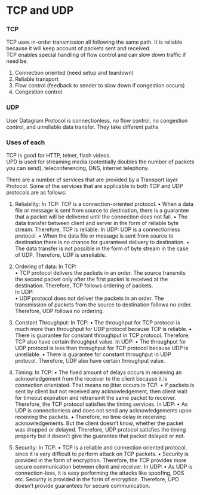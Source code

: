 # TCP and UDP
### TCP
TCP uses in-order transmission all following the same path. It is reliable because it will keep account of packets sent and received.  
TCP enables special handling of flow control and can slow down traffic if need be. 
1. Connection oriented (need setup and teardown)
2. Reliable transport
3. Flow control (feedback to sender to slow down if congestion occurs)
4. Congestion control

### UDP
User Datagram Protocol is connectionless, no flow control, no congestion control, and unreliable data transfer. They take different paths

### Uses of each
TCP is good for HTTP, telnet, flash videos.  
UPD is used for streaming media (potentially doubles the number of packets you can send), teleconferencing, DNS, internet telephony. 

There are a number of services that are provided by a Transport layer Protocol. Some of the services that are applicable to both TCP and UDP protocols are as follows:

1. Reliability:
In TCP: TCP is a connection-oriented protocol.
• When a data file or message is sent from source to destination, there is a guarantee that a packet will be delivered until the connection does not fail.
• The data transfer between client and server in the form of reliable byte stream. Therefore, TCP is reliable.
In UDP: UDP is a connectionless protocol.
• When the data file or message is sent from source to destination there is no chance for guaranteed delivery to destination.
• The data transfer is not possible in the form of byte stream in the case of UDP. Therefore, UDP is unreliable.

2. Ordering of data:
In TCP:  
• TCP protocol delivers the packets in an order. The source transmits the second packet only after the first packet is received at the destination. Therefore, TCP follows ordering of packets.  
In UDP:  
• UDP protocol does not deliver the packets in an order. The transmission of packets from the source to destination follows no order. Therefore, UDP follows no ordering.  

3. Constant Throughput:
In TCP:
• The throughput for TCP protocol is much more than throughput for UDP protocol because TCP is reliable.
• There is guarantee for constant throughput in TCP protocol. Therefore, TCP also have certain throughput value.
In UDP:
• The throughput for UDP protocol is less than throughput for TCP protocol because UDP is unreliable.
• There is guarantee for constant throughput in UDP protocol. Therefore, UDP also have certain throughput value.

4. Timing:
In TCP:
• The fixed amount of delays occurs in receiving an acknowledgement from the receiver to the client because it is connection orientated. That means no jitter occurs in TCP.
• If packets is sent by client but not received any acknowledgement, then client wait for timeout expiration and retransmit the same packet to receiver. Therefore, the TCP protocol satisfies the timing services.
In UDP:
• As UDP is connectionless and does not send any acknowledgements upon receiving the packets.
• Therefore, no time delay in receiving acknowledgements. But the client doesn’t know, whether the packet was dropped or delayed. Therefore, UDP protocol satisfies the timing property but it doesn’t give the guarantee that packet delayed or not.

5. Security:
In TCP:
• TCP is a reliable and connection oriented protocol, since it is very difficult to perform attack on TCP packets.
• Security is provided in the form of encryption. Therefore, the TCP provides more secure communication between client and receiver.
In UDP:
• As UDP is connection-less, it is easy performing the attacks like spoofing, DOS etc. Security is provided in the form of encryption. Therefore, UPD doesn’t provide guarantees for secure communication.
